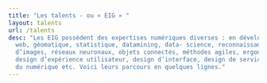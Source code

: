 ```yaml
---
title: "Les talents - ou « EIG » "
layout: talents
url: /talents
desc: "Les EIG possèdent des expertises numériques diverses : en développement
  web, géomatique, statistique, datamining, data- science, reconnaissance
  d’images, réseaux neuronaux, objets connectés, méthodes agiles, ergonomie,
  design d’expérience utilisateur, design d’interface, design de service, droit
  du numérique etc. Voici leurs parcours en quelques lignes."
---
```

